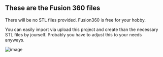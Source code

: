 ## These are the Fusion 360 files

There will be no STL files provided.
Fusion360 is free for your hobby.

You can easily import via upload this project and create than the necessary STL files by jourself. Probably you have to adjust this to your needs anyways. 

![image](https://github.com/apos/case_system_stellarmate_astroberry/assets/456034/31bde3c3-c921-4e44-b6d8-7a92bdf136cc)

